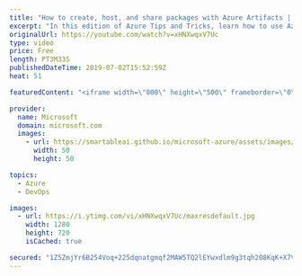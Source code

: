 ```yaml
---
title: "How to create, host, and share packages with Azure Artifacts | Azure Tips and Tricks"
excerpt: "In this edition of Azure Tips and Tricks, learn how to use Azure Artifacts, an Azure DevOps service, to set up a feed for sharing packages with your team.    For more tips and tricks, visit: http://azuredev.tips   Get started with 12 months of free services and $200 USD in credit. Create your free account"
originalUrl: https://youtube.com/watch?v=xHNXwqxV7Uc
type: video
price: Free
length: PT3M33S
publishedDateTime: 2019-07-02T15:52:59Z
heat: 51

featuredContent: "<iframe width=\"800\" height=\"500\" frameborder=\"0\" src=\"https://www.youtube.com/embed/xHNXwqxV7Uc\" allow=\"accelerometer; autoplay; encrypted-media; gyroscope; picture-in-picture\" allowfullscreen></iframe>"

provider:
  name: Microsoft
  domain: microsoft.com
  images:
    - url: https://smartableai.github.io/microsoft-azure/assets/images/organizations/microsoft.com-50x50.jpg
      width: 50
      height: 50

topics:
  - Azure
  - DevOps

images:
  - url: https://i.ytimg.com/vi/xHNXwqxV7Uc/maxresdefault.jpg
    width: 1280
    height: 720
    isCached: true

secured: "1Z5ZmjYr6B254Voq+225dqnatgmqf2MAW5TQ2lEYwxdlm9g3tqh208KqK+X7VzfLYRRjSWbyfxHxFC7zgARVXfeexdfL8XIA3HpMQr5ck+7VFxH1UUe1eyztrLPTxzurU/VnsTKz1se8qmK46luo4PZPR40Q9OaqS8r7Xcu+vbemP9J19fIBIgFOCvbGjvb/9rxo+wgCbdqxP8e9H91E+zR/hpZYPq1i3hcwrDCqcjjoeDOWAfeyud+0Mu969Ejdr1rWX8sMpkt/TTyyntDQhCDx+e/A0b+ikpiTBLxC2Hv14/780xKvB1vfboNVp+20x/ChKa6c1/+2wDlC3BVAH25hyPDAn4aDpfZFxxJUgyAc3xwEFIKUP4jw+vODd/xBI96l5OPBeM/d0Ep9zlZBwNs/2y1JXztGIZh1jO7tWRY=;Z2UTIZNpNWoui1lfvNBVMw=="
---
```


